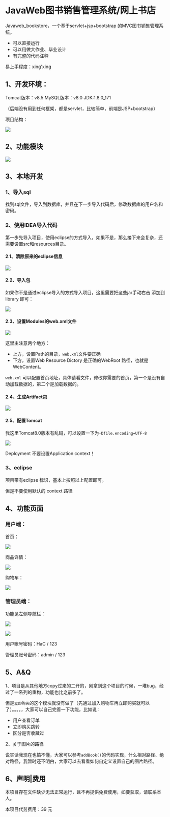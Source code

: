 # JavaWeb图书销售管理系统/网上书店

Javaweb_bookstore，一个基于servlet+jsp+bootstrap 的MVC图书销售管理系统。

- 可以直接运行
- 可以用做大作业、毕业设计
- 有完整的代码注释



易上手程度：xing'xing

## 1、开发环境：

  Tomcat版本：v8.5
  MySQL版本：v8.0
  JDK:1.8.0_171

（后端没有用到任何框架，都是servlet，比较简单，前端是JSP+bootstrap）

项目结构：

![](https://rainyudianxx.baimuxym.cn/HelloCoder/home/image-20231222010124067.png)

##  2、功能模块

![](https://cdn.jsdelivr.net/gh/DogerRain/image@main/Home/image-20210509175643885.png)

## 3、本地开发

### 1、导入sql

找到sql文件，导入到数据库，并且在下一步导入代码后，修改数据库的用户名和密码。

### 2、使用IDEA导入代码

第一步先导入项目，使用eclipse的方式导入，如果不是，那么接下来会复杂，还需要设置src和resources目录。

#### 2.1、清除原来的eclipse信息

![](https://cdn.jsdelivr.net/gh/DogerRain/image@main/Home/image-20210507225206166.png)

#### 2.2、导入包

如果你不是通过eclipse导入的方式导入项目，这里需要把这些jar手动右击 添加到 library 即可：

![](https://cdn.jsdelivr.net/gh/DogerRain/image@main/Home/image-20210507225623540.png)

#### 2.3、设置Modules的web.xml文件

![](https://cdn.jsdelivr.net/gh/DogerRain/image@main/Home/image-20210507230128552.png)

这里主注意两个地方：

- 上方，设置Path的目录，`web.xml`文件要正确
- 下方，设置Web Resource Dictory 是正确的WebRoot 路径，也就是WebContent。

`web.xml` 可以配置首页地址，具体请看文件，修改你需要的首页，第一个是没有自动加载数据的，第二个是加载数据的。

#### 2.4、生成Artifact包

![](https://cdn.jsdelivr.net/gh/DogerRain/image@main/Home/image-20210507230032298.png)

#### 2.5、配置Tomcat

我这里Tomcat8.0版本有乱码，可以设置一下为`-Dfile.encoding=UTF-8`

![](https://cdn.jsdelivr.net/gh/DogerRain/image@main/Home/image-20210507230334986.png)

Deployment 不要设置Application context！



### 3、eclipse 

项目带有eclipse 标识，基本上按照以上配置即可。

但是不要使用默认的 context 路径

## 4、功能页面

### 用户端：

首页：

![](https://cdn.jsdelivr.net/gh/DogerRain/image@main/Home/image-20210509175143151.png)

商品详情：

![](https://cdn.jsdelivr.net/gh/DogerRain/image@main/Home/image-20210509175249476.png)

购物车：

![](https://cdn.jsdelivr.net/gh/DogerRain/image@main/Home/image-20210509175226003.png)

### 管理员端：

功能见左侧导航栏：

![](https://cdn.jsdelivr.net/gh/DogerRain/image@main/Home/image-20210509175911434.png)

![](https://cdn.jsdelivr.net/gh/DogerRain/image@main/Home/image-20210509175835182.png)





用户账号密码：HaC / 123



管理员账号密码：admin  / 123

## 5、A&Q

1、项目是从其他地方copy过来的二开的，刚拿到这个项目的时候，一堆bug，经过了一系列的重构，功能也比之前多了。

但是`立即购买`的这个模块就没有做了（先通过加入购物车再立即购买就可以了）。。。。，大家可以自己完善一下功能，比如说：

- 用户查看订单
- 立即购买跳转
- 区分是否收藏过



2、关于图片的路径

说实话我现在也搞不懂，大家可以参考`addBook()`的代码实现，什么相对路径、绝对路径，我暂时还不明白，大家可以去看看如何自定义设置自己的图片路径。



## 6、声明|费用

本项目存在文件缺少无法正常运行，且不再提供免费使用，如要获取，请联系本人。



本项目代劳费用：39 元

